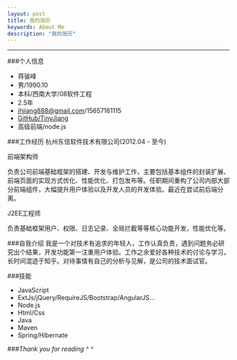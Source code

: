```yaml
---
layout: post
title: 我的简历
keywords: About Me
description: "我的简历"
---
```


------------

###个人信息

- 蒋骏峰
- 男/1990.10
- 本科/西南大学/08软件工程
- 2.5年
- jhjiang888@gmail.com/15657161115
- [GitHub/TinyJiang](https://github.com/TinyJiang)
- 高级前端/node.js

###工作经历
杭州东信软件技术有限公司(2012.04 - 至今)

前端架构师

负责公司前端基础框架的搭建、开发与维护工作，主要包括基本组件的封装扩展、前端页面的实现方式优化、性能优化、打包发布等。任职期间重构了公司内部大部分前端组件，大幅提升用户体验以及开发人员的开发体验。最近在尝试前后端分离。

J2EE工程师

负责基础框架用户、权限、日志记录、全局拦截等等核心功能开发，性能优化等。

###自我介绍
我是一个对技术有追求的年轻人，工作认真负责，遇到问题务必研究出个结果，开发功能第一注重用户体验。工作之余爱好各种技术的讨论与学习，长时间混迹于知乎。对待事情有自己的分析与见解，是公司的技术面试官。

###技能
- JavaScript
- ExtJs/jQuery/RequireJS/Bootstrap/AngularJS...
- Node.js
- Html/Css
- Java
- Maven
- Spring/Hibernate


###*Thank you for reading ^ ^*
